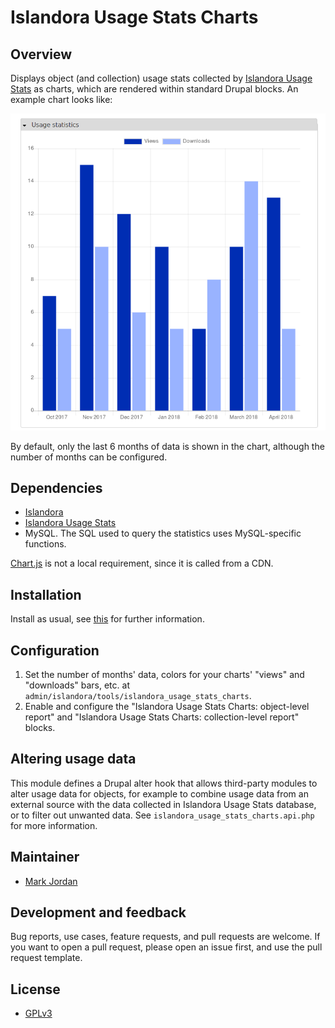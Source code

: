 # Islandora Usage Stats Charts

## Overview

Displays object (and collection) usage stats collected by [Islandora Usage Stats](https://github.com/Islandora/islandora_usage_stats) as charts, which are rendered within standard Drupal blocks. An example chart looks like:

![Example chart](usage_stats_example.png)

By default, only the last 6 months of data is shown in the chart, although the number of months can be configured.

## Dependencies

* [Islandora](https://github.com/Islandora/islandora)
* [Islandora Usage Stats](https://github.com/Islandora/islandora_usage_stats)
* MySQL. The SQL used to query the statistics uses MySQL-specific functions.

[Chart.js](http://www.chartjs.org/) is not a local requirement, since it is called from a CDN.

## Installation

Install as usual, see [this](https://drupal.org/documentation/install/modules-themes/modules-7) for further information.

## Configuration

1. Set the number of months' data, colors for your charts' "views" and "downloads" bars, etc. at `admin/islandora/tools/islandora_usage_stats_charts`.
1. Enable and configure the "Islandora Usage Stats Charts: object-level report" and "Islandora Usage Stats Charts: collection-level report" blocks.

## Altering usage data

This module defines a Drupal alter hook that allows third-party modules to alter usage data for objects, for example to combine usage data from an external source with the data collected in Islandora Usage Stats database, or to filter out unwanted data. See `islandora_usage_stats_charts.api.php` for more information.

## Maintainer

* [Mark Jordan](https://github.com/mjordan)

## Development and feedback

Bug reports, use cases, feature requests, and pull requests are welcome. If you want to open a pull request, please open an issue first, and use the pull request template.

## License

* [GPLv3](http://www.gnu.org/licenses/gpl-3.0.txt)
